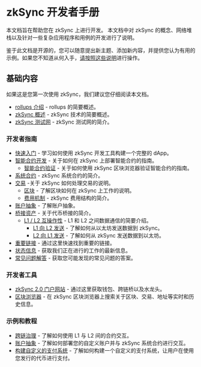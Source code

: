 # zkSync 开发者手册

本文档旨在帮助您在 zkSync 上进行开发。 
本文档中对 zkSync 的概念、网络堆栈以及针对一些复杂应用程序和用例的开发进行了说明。

鉴于此文档是开源的，您可以随意提出新主题、添加新内容，并提供您认为有用的示例。如果您不知道从何入手，[请按照这些说明](./troubleshooting/docs-contribution/docs.md)进行操作。

## 基础内容

如果这是您第一次使用 zkSync，我们建议您仔细阅读本文档。

- [rollups 介绍](./fundamentals/rollups.md) - rollups 的简要概述。
- [zkSync 概述](./fundamentals/zkSync.md) - zkSync 技术的简要概述。
- [zkSync 测试网](./fundamentals/testnet.md) - zkSync 测试网的简介。

### 开发者指南

- [快速入门](./developer-guides/hello-world.md) - 学习如何使用 zkSync 开发工具构建一个完整的 dApp。
- [智能合约开发](./developer-guides/contracts/contracts.md) - 关于如何在 zkSync 上部署智能合约的指南。
  - [智能合约验证](../api/tools/block-explorer/contract-verification.md) - 关于如何使用 zkSync 区块浏览器验证智能合约的指南。
- [系统合约](./developer-guides/contracts/system-contracts.md) - zkSync 系统合约的简介。
- [交易](./developer-guides/transactions/transactions.md) -关于 zkSync 如何处理交易的说明。
  - [区块](./developer-guides/transactions/blocks.md) - 了解区块如何在 zkSync 上工作的说明。
  - [费用机制](./developer-guides/transactions/fee-model.md) - zkSync 费用结构的简介。
- [账户抽象](./developer-guides/aa.md) - 了解账户抽象。
- [桥接资产](./developer-guides/bridging/bridging-asset.md) - 关于代币桥接的简介。
  - [L1 / L2 互操作性](./developer-guides/bridging/l1-l2-interop.md) - L1 和 L2 之间数据通信的简要介绍。
    - [L1 向 L2 发送](./developer-guides/bridging/l1-l2.md) - 了解如何从以太坊发送数据到 zkSync。
    - [L2 向 L1 发送](./developer-guides/bridging/l2-l1.md) - 了解如何从 zkSync 发送数据到以太坊。
- [重要链接](./troubleshooting/important-links.md) - 通过这里快速找到重要的链接。
- [状态信息](./troubleshooting/status.md) - 获取我们正在进行的工作的最新信息。
- [常见问题解答](./troubleshooting/known-issues.md) - 获取您可能发现的常见问题的答案。

### 开发者工具

- [zkSync 2.0 门户网站](https://portal.zksync.io) - 通过这里获取钱包、跨链桥以及水龙头。
- [区块浏览器](../api/tools/block-explorer/) - 在 zkSync 区块浏览器上搜索关于区块、交易、地址等实时和历史信息。

### 示例和教程

- [跨链治理](./tutorials/cross-chain-tutorial.md) - 了解如何使用 L1 与 L2 间的合约交互。
- [账户抽象](./tutorials/custom-aa-tutorial.md) - 了解如何部署您的自定义账户并与 zkSync 系统合约进行交互。
- [构建自定义的支付系统](./tutorials/custom-paymaster-tutorial.md) - 了解如何构建一个自定义的支付系统，让用户在使用您发行的代币进行支付。
